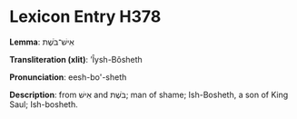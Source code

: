 # Lexicon Entry H378

**Lemma**: אִישׁ־בֹּשֶׁת

**Transliteration (xlit)**: ʼÎysh-Bôsheth

**Pronunciation**: eesh-bo'-sheth

**Description**:
from אִישׁ and בֹּשֶׁת; man of shame; Ish-Bosheth, a son of King Saul; Ish-bosheth.
